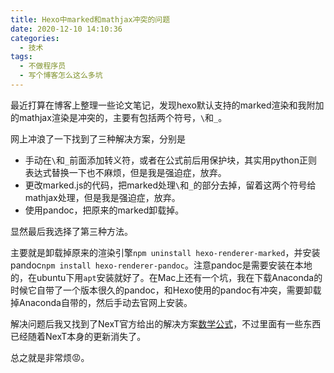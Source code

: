 ```yaml
---
title: Hexo中marked和mathjax冲突的问题
date: 2020-12-10 14:10:36
categories:
  - 技术
tags:
  - 不做程序员
  - 写个博客怎么这么多坑
---
```


最近打算在博客上整理一些论文笔记，发现hexo默认支持的marked渲染和我附加的mathjax渲染是冲突的，主要有包括两个符号，`\`和`_`。

<!--more-->

网上冲浪了一下找到了三种解决方案，分别是

- 手动在`\`和`_`前面添加转义符，或者在公式前后用保护块，其实用python正则表达式替换一下也不麻烦，但是我是强迫症，放弃。
- 更改marked.js的代码，把marked处理`\`和`_`的部分去掉，留着这两个符号给mathjax处理，但是我是强迫症，放弃。
- 使用pandoc，把原来的marked卸载掉。

显然最后我选择了第三种方法。

主要就是卸载掉原来的渲染引擎`npm uninstall hexo-renderer-marked`，并安装pandoc`npm install hexo-renderer-pandoc`。注意pandoc是需要安装在本地的，在ubuntu下用`apt`安装就好了。在Mac上还有一个坑，我在下载Anaconda的时候它自带了一个版本很久的pandoc，和Hexo使用的pandoc有冲突，需要卸载掉Anaconda自带的，然后手动去官网上安装。

解决问题后我又找到了NexT官方给出的解决方案[数学公式](https://github.com/theme-next/hexo-theme-next/blob/master/docs/zh-CN/MATH.md)，不过里面有一些东西已经随着NexT本身的更新消失了。

总之就是非常烦😡。
